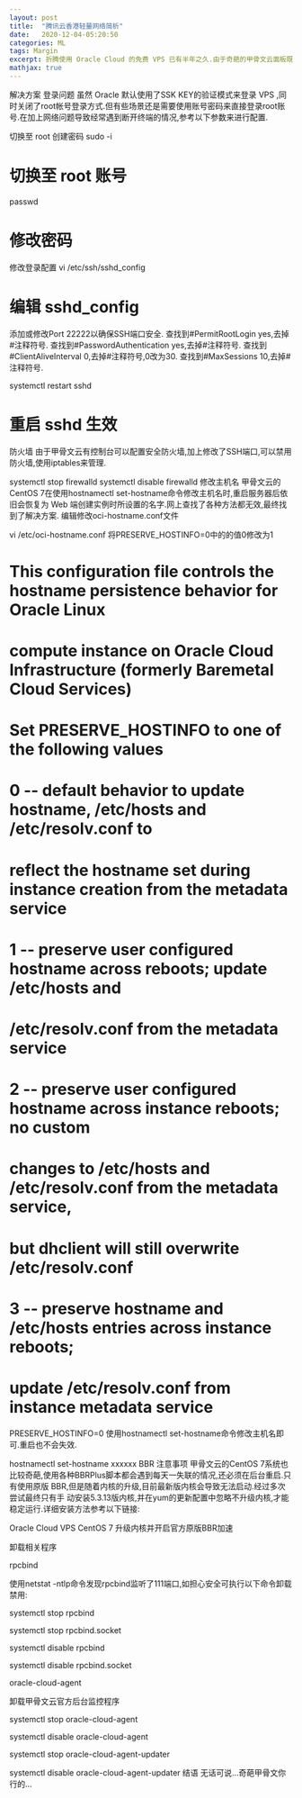 ```yaml
---
layout: post
title:  "腾讯云香港轻量网络简析"
date:   2020-12-04-05:20:50
categories: ML
tags: Margin
excerpt: 折腾使用 Oracle Cloud 的免费 VPS 已有半年之久.由于奇葩的甲骨文云面板既无快照功能,重装又麻烦,经过不停的删机,抢机,最后也算是稳定的配置好了服务器.本文将简单总结和分享下在配置奇葩的甲骨文CentOS 7时遇到的一些问题和解决方法.
mathjax: true
---
```

解决方案
登录问题
虽然 Oracle 默认使用了SSK KEY的验证模式来登录 VPS ,同时关闭了root帐号登录方式.但有些场景还是需要使用账号密码来直接登录root账号.在加上网络问题导致经常遇到断开终端的情况,参考以下参数来进行配置.

切换至 root 创建密码
sudo -i
# 切换至 root 账号
passwd
# 修改密码
修改登录配置
vi /etc/ssh/sshd_config
# 编辑 sshd_config
添加或修改Port 22222以确保SSH端口安全.
查找到#PermitRootLogin yes,去掉#注释符号.
查找到#PasswordAuthentication yes,去掉#注释符号.
查找到#ClientAliveInterval 0,去掉#注释符号,0改为30.
查找到#MaxSessions 10,去掉#注释符号.

systemctl restart sshd
# 重启 sshd 生效
防火墙
由于甲骨文云有控制台可以配置安全防火墙,加上修改了SSH端口,可以禁用防火墙,使用iptables来管理.

systemctl stop firewalld
systemctl disable firewalld
修改主机名
甲骨文云的CentOS 7在使用hostnamectl set-hostname命令修改主机名时,重启服务器后依旧会恢复为 Web 端创建实例时所设置的名字.网上查找了各种方法都无效,最终找到了解决方案.
编辑修改oci-hostname.conf文件

vi /etc/oci-hostname.conf
将PRESERVE_HOSTINFO=0中的的值0修改为1

# This configuration file controls the hostname persistence behavior for Oracle Linux
# compute instance on Oracle Cloud Infrastructure (formerly Baremetal Cloud Services)
# Set PRESERVE_HOSTINFO to one of the following values
#   0 -- default behavior to update hostname, /etc/hosts and /etc/resolv.conf to 
#        reflect the hostname set during instance creation from the metadata service
#   1 -- preserve user configured hostname across reboots; update /etc/hosts and 
#           /etc/resolv.conf from the metadata service  
#   2 -- preserve user configured hostname across instance reboots; no custom  
#        changes to /etc/hosts and /etc/resolv.conf from the metadata service,
#        but dhclient will still overwrite /etc/resolv.conf
#   3 -- preserve hostname and /etc/hosts entries across instance reboots; 
#        update /etc/resolv.conf from instance metadata service
PRESERVE_HOSTINFO=0
使用hostnamectl set-hostname命令修改主机名即可.重启也不会失效.

hostnamectl set-hostname xxxxxx
BBR 注意事项
甲骨文云的CentOS 7系统也比较奇葩,使用各种BBRPlus脚本都会遇到每天一失联的情况,还必须在后台重启.只有使用原版 BBR,但是随着内核的升级,目前最新版内核会导致无法启动.经过多次尝试最终只有手
动安装5.3.13版内核,并在yum的更新配置中忽略不升级内核,才能稳定运行.详细安装方法参考以下链接:

Oracle Cloud VPS CentOS 7 升级内核并开启官方原版BBR加速

卸载相关程序

rpcbind

使用netstat -ntlp命令发现rpcbind监听了111端口,如担心安全可执行以下命令卸载禁用:

systemctl stop rpcbind

systemctl stop rpcbind.socket

systemctl disable rpcbind

systemctl disable rpcbind.socket 

oracle-cloud-agent

卸载甲骨文云官方后台监控程序

systemctl stop oracle-cloud-agent

systemctl disable oracle-cloud-agent

systemctl stop oracle-cloud-agent-updater

systemctl disable oracle-cloud-agent-updater
结语
无话可说...奇葩甲骨文你行的...
